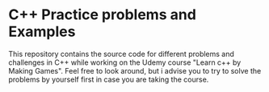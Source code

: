 # C++ Practice problems and Examples

This repository contains the source code for different problems and challenges in C++ while working on the Udemy course "Learn c++ by Making Games".
Feel free to look around, but i advise you to try to solve the problems by yourself first in case you are taking the course.